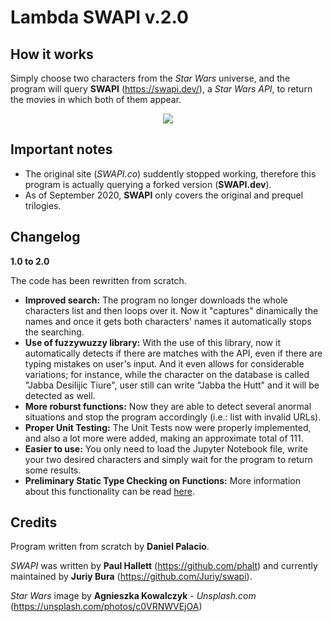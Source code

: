 # Lambda SWAPI v.2.0

How it works
------------
Simply choose two characters from the *Star Wars* universe, and the program will query **SWAPI** (https://swapi.dev/), a *Star Wars API*, to return the movies in which both of them appear.

<p align="center"> 
<img src="https://images.unsplash.com/photo-1547700055-b61cacebece9?ixlib=rb-1.2.1&ixid=eyJhcHBfaWQiOjEyMDd9&auto=format&fit=crop&w=750&q=80">
</p>

Important notes
---------------
- The original site (*SWAPI.co*) suddently stopped working, therefore this program is actually querying a forked version (**SWAPI.dev**).
- As of September 2020, **SWAPI** only covers the original and prequel trilogies.

Changelog
---------
**1.0 to 2.0**

The code has been rewritten from scratch.

- **Improved search:** The program no longer downloads the whole characters list and then loops over it. Now it "captures" dinamically the names and once it gets both characters' names it automatically stops the searching.
- **Use of fuzzywuzzy library:** With the use of this library, now it automatically detects if there are matches with the API, even if there are typing mistakes on user's input. And it even allows for considerable variations; for instance, while the character on the database is called "Jabba Desilijic Tiure", user still can write "Jabba the Hutt" and it will be detected as well.
- **More roburst functions:** Now they are able to detect several anormal situations and stop the program accordingly (i.e.: list with invalid URLs).
- **Proper Unit Testing:** The Unit Tests now were properly implemented, and also a lot more were added, making an approximate total of 111.
- **Easier to use:** You only need to load the Jupyter Notebook file, write your two desired characters and simply wait for the program to return some results.
- **Preliminary Static Type Checking on Functions:** More information about this functionality can be read [here](https://medium.com/@ageitgey/learn-how-to-use-static-type-checking-in-python-3-6-in-10-minutes-12c86d72677b).

Credits
-------
Program written from scratch by **Daniel Palacio**.

*SWAPI* was written by **Paul Hallett** (https://github.com/phalt) and currently maintained by **Juriy Bura** (https://github.com/Juriy/swapi).

*Star Wars* image by **Agnieszka Kowalczyk** - *Unsplash.com* (https://unsplash.com/photos/c0VRNWVEjOA)


